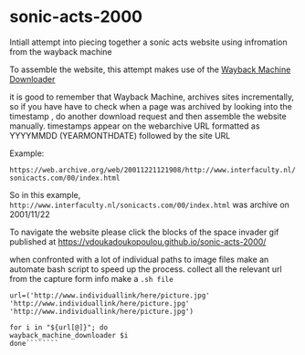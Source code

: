 # sonic-acts-2000

Intiall attempt into piecing together a sonic acts website using infromation from the wayback machine

To assemble the website, this attempt makes use of the [Wayback Machine Downloader](https://github.com/hartator/wayback-machine-downloader)

it is  good to remember that Wayback Machine, archives sites incrementally, so if you have have to check when a page was archived by looking into the timestamp , do another download request and then assemble the website manually.
timestamps appear on the webarchive URL formatted as YYYYMMDD (YEARMONTHDATE) followed by the site URL

Example:

`https://web.archive.org/web/20011221121908/http://www.interfaculty.nl/sonicacts.com/00/index.html`

So in this example, `http://www.interfaculty.nl/sonicacts.com/00/index.html` was archive on 2001/11/22 

To navigate the website please click the blocks of the space invader gif
published at https://vdoukadoukopoulou.github.io/sonic-acts-2000/


when confronted with a lot of individual paths to image files make an automate bash script to speed up the process.
collect all the relevant url from the capture form info
make a `.sh file`

````````#!/bin/bash
url=('http://www.individuallink/here/picture.jpg'
'http://www.individuallink/here/picture.jpg'
'http://www.individuallink/here/picture.jpg')

for i in "${url[@]}"; do
wayback_machine_downloader $i
done````````
